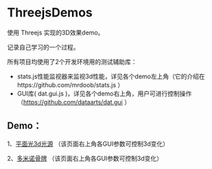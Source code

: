 ﻿# ThreejsDemos

使用 Threejs 实现的3D效果demo。

记录自己学习的一个过程。

所有项目均使用了2个开发环境用的测试辅助库：
*  stats.js性能监视器来监视3d性能，详见各个demo左上角（它的介绍在https://github.com/mrdoob/stats.js ）
*  GUI库( dat.gui.js )，详见各个demo右上角，用户可进行控制操作（https://github.com/dataarts/dat.gui ）

## Demo：
1、<a href="http://zouyang1230.com/project/threejs/areaLight.html" target="_blank">平面光3d光源</a>
（该页面右上角各GUI参数可控制3d变化）

2、<a href="http://zouyang1230.com/project/threejs/card.html" target="_blank">多米诺骨牌</a>
（该页面右上角各GUI参数可控制3d变化）







